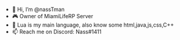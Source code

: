 - 👋 Hi, I’m @nassTman
- 🎮 Owner of MiamiLifeRP Server
- 🌱 Lua is my main language, also know some html,java,js,css,C++
- 📫 Reach me on Discord: Nass#1411

<!---
nassTman/nassTman is a ✨ special ✨ repository because its `README.md` (this file) appears on your GitHub profile.
You can click the Preview link to take a look at your changes.
--->
